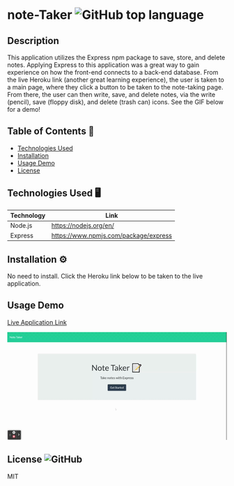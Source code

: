 # note-Taker ![GitHub top language](https://img.shields.io/github/languages/top/Dkallen117/note-Taker)

## Description 

This application utilizes the Express npm package to save, store, and delete notes. Applying Express to this application was a great way to gain experience on how the front-end connects to a back-end database. From the live Heroku link (another great learning experience), the user is taken to a main page, where they click a button to be taken to the note-taking page. From there, the user can then write, save, and delete notes, via the write (pencil), save (floppy disk), and delete (trash can) icons. See the GIF below for a demo!


## Table of Contents 📖

- [Technologies Used](#technologies-used-%EF%B8%8F)
- [Installation](#installation-%EF%B8%8F)
- [Usage Demo](#usage-demo)
- [License](#license-)

## Technologies Used 🖥️

| Technology  | Link                                   |
| ----------- | -------------------------------------- |
| Node.js     | https://nodejs.org/en/                 |
| Express     | https://www.npmjs.com/package/express  |

## Installation ⚙️

No need to install. Click the Heroku link below to be taken to the live application.

## Usage Demo

[Live Application Link](https://rocky-fjord-24025.herokuapp.com/)


![demo](public/Note_Taker.gif)

## License ![GitHub](https://img.shields.io/github/license/smcheah/README-generator)

MIT
